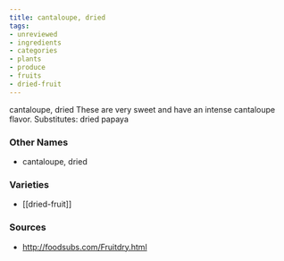 ```yaml
---
title: cantaloupe, dried
tags:
- unreviewed
- ingredients
- categories
- plants
- produce
- fruits
- dried-fruit
---
```

cantaloupe, dried These are very sweet and have an intense cantaloupe flavor. Substitutes: dried papaya

### Other Names

* cantaloupe, dried

### Varieties

* [[dried-fruit]]

### Sources
* http://foodsubs.com/Fruitdry.html
